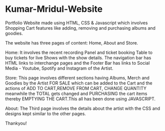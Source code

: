 # Kumar-Mridul-Website
Portfolio Website made using HTML, CSS & Javascript which involves Shopping Cart features like adding, removing and purchasing albums and goodies.

The website has three pages of content: Home, About and Store.

Home: It involves the recent recording Panel and ticket booking Table to buy tickets for live Shows with the show details. The navigation bar has HTML links to
      interchange pages and the Footer Bar has links to Social Media - Youtube, Spotify and Instagram of the Artist.
      
Store: This page involves different sections having Albums, Merch and Goodies by the Artist FOR SALE which can be added to the Cart and the actions of ADD TO CART,REMOVE
      FROM CART, CHANGE QUANTITY meanwhile the TOTAL gets changed and PURCHASING the cart items thereby EMPTYING THE CART.This all has been done using JAVASCRIPT. 

About: The Third page involves the details about the artist with the CSS and designs kept similar to the other pages.

Thankyou!
